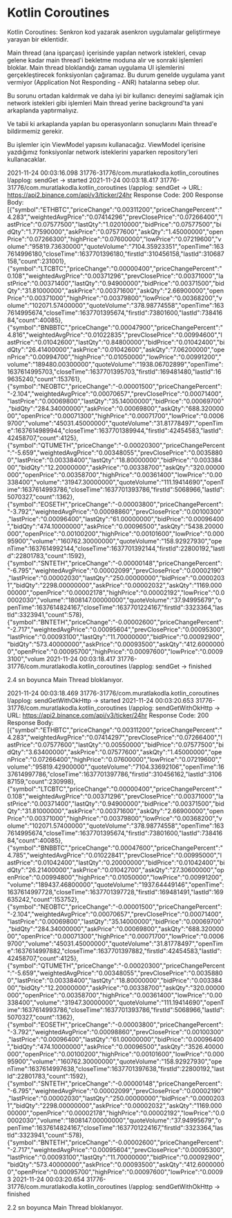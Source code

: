 # Kotlin Coroutines

Kotlin Coroutines: Senkron kod yazarak asenkron uygulamalar geliştirmeye yarayan bir eklentidir.

Main thread (ana işparçası) içerisinde yapılan network istekleri, cevap gelene kadar main thread'i bekletme moduna alır ve
sonraki işlemleri bloklar. Main thread bloklandığı zaman uygulama UI işlemlerini gerçekleştirecek fonksiyonları çağıramaz.
Bu durum genelde uygulama yanıt vermiyor (Application Not Responding - ANR) hatalarına sebep olur.

Bu sorunu ortadan kaldırmak ve daha iyi bir kullanıcı deneyimi sağlamak için network istekleri gibi işlemleri
Main thread yerine background'ta yani arkaplanda yaptırmalıyız.

Ve tabii ki arkaplanda yapılan bu operasyonların sonuçlarını Main thread'e bildirmemiz gerekir.


Bu işlemler için ViewModel yapısını kullanacağız. ViewModel içerisine yazdığımız fonksiyonlar network isteklerini yaparken
repository'leri kullanacaklar.



2021-11-24 00:03:16.098 31776-31776/com.muratlakodla.kotlin_coroutines I/applog: sendGet -> started
2021-11-24 00:03:18.417 31776-31776/com.muratlakodla.kotlin_coroutines I/applog: sendGet ->
URL: https://api2.binance.com/api/v3/ticker/24hr
Response Code: 200
Response Body: [{"symbol":"ETHBTC","priceChange":"0.00311200","priceChangePercent":"4.283","weightedAvgPrice":"0.07414296","prevClosePrice":"0.07266400","lastPrice":"0.07577500","lastQty":"1.02010000","bidPrice":"0.07577500","bidQty":"1.77590000","askPrice":"0.07577600","askQty":"1.45000000","openPrice":"0.07266300","highPrice":"0.07600000","lowPrice":"0.07219600","volume":"95819.73630000","quoteVolume":"7104.35923351","openTime":1637614996180,"closeTime":1637701396180,"firstId":310456158,"lastId":310687158,"count":231001},{"symbol":"LTCBTC","priceChange":"0.00000400","priceChangePercent":"0.108","weightedAvgPrice":"0.00371296","prevClosePrice":"0.00371000","lastPrice":"0.00371400","lastQty":"0.94900000","bidPrice":"0.00371500","bidQty":"31.81000000","askPrice":"0.00371600","askQty":"2.66900000","openPrice":"0.00371000","highPrice":"0.00379800","lowPrice":"0.00368200","volume":"102071.57400000","quoteVolume":"378.98774558","openTime":1637614995674,"closeTime":1637701395674,"firstId":73801600,"lastId":73841684,"count":40085},{"symbol":"BNBBTC","priceChange":"0.00047900","priceChangePercent":"4.816","weightedAvgPrice":"0.01022835","prevClosePrice":"0.00994600","lastPrice":"0.01042600","lastQty":"0.84800000","bidPrice":"0.01042400","bidQty":"26.41400000","askPrice":"0.01042600","askQty":"7.06200000","openPrice":"0.00994700","highPrice":"0.01050000","lowPrice":"0.00991200","volume":"189480.00300000","quoteVolume":"1938.06702899","openTime":1637614995703,"closeTime":1637701395703,"firstId":169481480,"lastId":169635240,"count":153761},{"symbol":"NEOBTC","priceChange":"-0.00001500","priceChangePercent":"-2.104","weightedAvgPrice":"0.00070657","prevClosePrice":"0.00071400","lastPrice":"0.00069800","lastQty":"35.14000000","bidPrice":"0.00069700","bidQty":"284.34000000","askPrice":"0.00069800","askQty":"688.32000000","openPrice":"0.00071300","highPrice":"0.00071700","lowPrice":"0.00069700","volume":"45031.45000000","quoteVolume":"31.81778497","openTime":1637614989944,"closeTime":1637701389944,"firstId":42454583,"lastId":42458707,"count":4125},{"symbol":"QTUMETH","priceChange":"-0.00020300","priceChangePercent":"-5.659","weightedAvgPrice":"0.00348055","prevClosePrice":"0.00358800","lastPrice":"0.00338400","lastQty":"18.80000000","bidPrice":"0.00338400","bidQty":"12.20000000","askPrice":"0.00338700","askQty":"320.00000000","openPrice":"0.00358700","highPrice":"0.00361400","lowPrice":"0.00338400","volume":"31947.30000000","quoteVolume":"111.19414690","openTime":1637614993786,"closeTime":1637701393786,"firstId":5068966,"lastId":5070327,"count":1362},{"symbol":"EOSETH","priceChange":"-0.00003800","priceChangePercent":"-3.792","weightedAvgPrice":"0.00098860","prevClosePrice":"0.00100300","lastPrice":"0.00096400","lastQty":"61.00000000","bidPrice":"0.00096400","bidQty":"474.10000000","askPrice":"0.00096500","askQty":"5438.20000000","openPrice":"0.00100200","highPrice":"0.00101600","lowPrice":"0.00095900","volume":"160762.30000000","quoteVolume":"158.92927930","openTime":1637614992144,"closeTime":1637701392144,"firstId":22800192,"lastId":22801783,"count":1592},{"symbol":"SNTETH","priceChange":"-0.00000148","priceChangePercent":"-6.795","weightedAvgPrice":"0.00002099","prevClosePrice":"0.00002190","lastPrice":"0.00002030","lastQty":"250.00000000","bidPrice":"0.00002031","bidQty":"2298.00000000","askPrice":"0.00002032","askQty":"1169.00000000","openPrice":"0.00002178","highPrice":"0.00002192","lowPrice":"0.00002030","volume":"1808147.00000000","quoteVolume":"37.94995679","openTime":1637614824167,"closeTime":1637701224167,"firstId":3323364,"lastId":3323941,"count":578},{"symbol":"BNTETH","priceChange":"-0.00002600","priceChangePercent":"-2.717","weightedAvgPrice":"0.00095604","prevClosePrice":"0.00095300","lastPrice":"0.00093100","lastQty":"11.70000000","bidPrice":"0.00092900","bidQty":"573.40000000","askPrice":"0.00093500","askQty":"412.60000000","openPrice":"0.00095700","highPrice":"0.00097600","lowPrice":"0.00093100","volum
2021-11-24 00:03:18.417 31776-31776/com.muratlakodla.kotlin_coroutines I/applog: sendGet -> finished

2.4 sn boyunca Main Thread bloklanıyor.



2021-11-24 00:03:18.469 31776-31776/com.muratlakodla.kotlin_coroutines I/applog: sendGetWithOkHttp -> started
2021-11-24 00:03:20.653 31776-31776/com.muratlakodla.kotlin_coroutines I/applog: sendGetWithOkHttp ->
URL: https://api2.binance.com/api/v3/ticker/24hr
Response Code: 200
Response Body: [{"symbol":"ETHBTC","priceChange":"0.00311200","priceChangePercent":"4.283","weightedAvgPrice":"0.07414297","prevClosePrice":"0.07266400","lastPrice":"0.07577600","lastQty":"0.00550000","bidPrice":"0.07577500","bidQty":"3.63400000","askPrice":"0.07577600","askQty":"1.45000000","openPrice":"0.07266400","highPrice":"0.07600000","lowPrice":"0.07219600","volume":"95819.42900000","quoteVolume":"7104.33692106","openTime":1637614997786,"closeTime":1637701397786,"firstId":310456162,"lastId":310687159,"count":230998},{"symbol":"LTCBTC","priceChange":"0.00000400","priceChangePercent":"0.108","weightedAvgPrice":"0.00371296","prevClosePrice":"0.00371000","lastPrice":"0.00371400","lastQty":"0.94900000","bidPrice":"0.00371500","bidQty":"31.81000000","askPrice":"0.00371600","askQty":"2.66900000","openPrice":"0.00371000","highPrice":"0.00379800","lowPrice":"0.00368200","volume":"102071.57400000","quoteVolume":"378.98774558","openTime":1637614995674,"closeTime":1637701395674,"firstId":73801600,"lastId":73841684,"count":40085},{"symbol":"BNBBTC","priceChange":"0.00047600","priceChangePercent":"4.785","weightedAvgPrice":"0.01022841","prevClosePrice":"0.00995000","lastPrice":"0.01042400","lastQty":"0.20000000","bidPrice":"0.01042400","bidQty":"26.21400000","askPrice":"0.01042700","askQty":"27.30600000","openPrice":"0.00994800","highPrice":"0.01050000","lowPrice":"0.00991200","volume":"189437.46800000","quoteVolume":"1937.64449146","openTime":1637614997728,"closeTime":1637701397728,"firstId":169481491,"lastId":169635242,"count":153752},{"symbol":"NEOBTC","priceChange":"-0.00001500","priceChangePercent":"-2.104","weightedAvgPrice":"0.00070657","prevClosePrice":"0.00071400","lastPrice":"0.00069800","lastQty":"35.14000000","bidPrice":"0.00069700","bidQty":"284.34000000","askPrice":"0.00069800","askQty":"688.32000000","openPrice":"0.00071300","highPrice":"0.00071700","lowPrice":"0.00069700","volume":"45031.45000000","quoteVolume":"31.81778497","openTime":1637614997882,"closeTime":1637701397882,"firstId":42454583,"lastId":42458707,"count":4125},{"symbol":"QTUMETH","priceChange":"-0.00020300","priceChangePercent":"-5.659","weightedAvgPrice":"0.00348055","prevClosePrice":"0.00358800","lastPrice":"0.00338400","lastQty":"18.80000000","bidPrice":"0.00338400","bidQty":"12.20000000","askPrice":"0.00338700","askQty":"320.00000000","openPrice":"0.00358700","highPrice":"0.00361400","lowPrice":"0.00338400","volume":"31947.30000000","quoteVolume":"111.19414690","openTime":1637614993786,"closeTime":1637701393786,"firstId":5068966,"lastId":5070327,"count":1362},{"symbol":"EOSETH","priceChange":"-0.00003800","priceChangePercent":"-3.792","weightedAvgPrice":"0.00098860","prevClosePrice":"0.00100300","lastPrice":"0.00096400","lastQty":"61.00000000","bidPrice":"0.00096400","bidQty":"474.10000000","askPrice":"0.00096500","askQty":"3526.40000000","openPrice":"0.00100200","highPrice":"0.00101600","lowPrice":"0.00095900","volume":"160762.30000000","quoteVolume":"158.92927930","openTime":1637614997638,"closeTime":1637701397638,"firstId":22800192,"lastId":22801783,"count":1592},{"symbol":"SNTETH","priceChange":"-0.00000148","priceChangePercent":"-6.795","weightedAvgPrice":"0.00002099","prevClosePrice":"0.00002190","lastPrice":"0.00002030","lastQty":"250.00000000","bidPrice":"0.00002031","bidQty":"2298.00000000","askPrice":"0.00002032","askQty":"1169.00000000","openPrice":"0.00002178","highPrice":"0.00002192","lowPrice":"0.00002030","volume":"1808147.00000000","quoteVolume":"37.94995679","openTime":1637614824167,"closeTime":1637701224167,"firstId":3323364,"lastId":3323941,"count":578},{"symbol":"BNTETH","priceChange":"-0.00002600","priceChangePercent":"-2.717","weightedAvgPrice":"0.00095604","prevClosePrice":"0.00095300","lastPrice":"0.00093100","lastQty":"11.70000000","bidPrice":"0.00092900","bidQty":"573.40000000","askPrice":"0.00093500","askQty":"412.60000000","openPrice":"0.00095700","highPrice":"0.00097600","lowPrice":"0.00093
2021-11-24 00:03:20.654 31776-31776/com.muratlakodla.kotlin_coroutines I/applog: sendGetWithOkHttp -> finished

2.2 sn boyunca Main Thread bloklanıyor.
